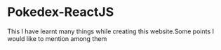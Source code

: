 # Pokedex-ReactJS
This 
I have learnt many things while creating this website.Some points I would like to mention among them 
